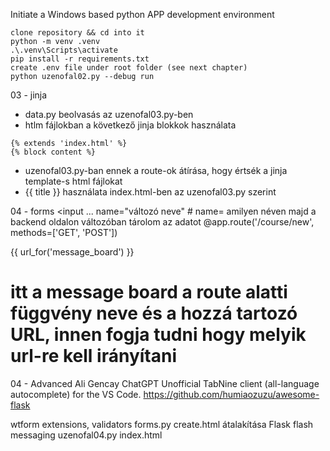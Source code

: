 Initiate a Windows based python APP development environment
```
clone repository && cd into it
python -m venv .venv
.\.venv\Scripts\activate
pip install -r requirements.txt
create .env file under root folder (see next chapter)
python uzenofal02.py --debug run
```

03 - jinja

- data.py beolvasás az uzenofal03.py-ben
- htlm fájlokban a következő jinja blokkok használata
```
{% extends 'index.html' %}
{% block content %}
```
- uzenofal03.py-ban ennek a route-ok átírása, hogy értsék a jinja template-s html fájlokat
- {{ title }} használata index.html-ben az uzenofal03.py szerint

04 - forms
<input ... name="változó neve" # name= amilyen néven majd a backend oldalon változóban tárolom az adatot
@app.route('/course/new', methods=['GET', 'POST'])

{{ url_for('message_board') }} 
# itt a message board a route alatti függvény neve és a hozzá tartozó URL, innen fogja tudni hogy melyik url-re kell irányítani 

04 - Advanced
Ali Gencay ChatGPT
Unofficial TabNine client (all-language autocomplete) for the VS Code.
https://github.com/humiaozuzu/awesome-flask

wtform extensions, validators
forms.py
create.html átalakítása
Flask flash  messaging
uzenofal04.py
index.html

